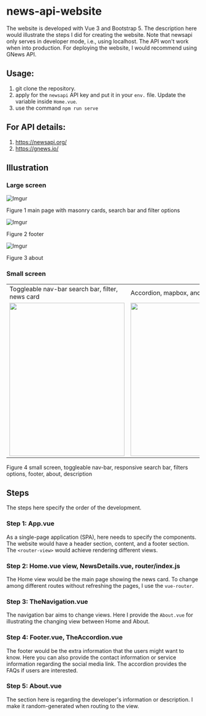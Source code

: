 # news-api-website
The website is developed with Vue 3 and Bootstrap 5. The description here would illustrate the steps I did for creating the website. Note that newsapi only serves in developer mode, i.e., using localhost. The API won't work when into production. For deploying the website, I would recommend using GNews API.

## Usage:
1. git clone the repository.
2. apply for the ```newsapi``` API key and put it in your ```env.``` file. Update the variable inside ``` Home.vue ```.
3. use the command ``` npm run serve ```

## For API details:
1. https://newsapi.org/
2. https://gnews.io/

## Illustration
### Large screen
![Imgur](https://i.imgur.com/VB8LjrJl.png)

Figure 1 main page with masonry cards, search bar and filter options

![Imgur](https://i.imgur.com/2F0Xp2Sl.png)

Figure 2 footer

![Imgur](https://i.imgur.com/3ZgKAjll.png)

Figure 3 about

### Small screen

<table>
  <tr>
    <td>Toggleable nav-bar search bar, filter, news card</td>
    <td>Accordion, mapbox, and social icons</td>
    <td>About</td>
  </tr>
  <tr>
    <td><img src="https://i.imgur.com/AxSStxr.png" width=300 height=400></td>
    <td><img src="https://i.imgur.com/NHAISiC.png" width=300 height=400></td>
    <td><img src="https://i.imgur.com/UZGrJQd.png" width=300 height=400></td>
  </tr>
 </table>
Figure 4 small screen, toggleable nav-bar, responsive search bar, filters options, footer, about, description



## Steps
The steps here specify the order of the development.

### Step 1: App.vue
As a single-page application (SPA), here needs to specify the components. The website would have a header section, content, and a footer section. The ``` <router-view> ``` would achieve rendering different views. 

### Step 2: Home.vue view, NewsDetails.vue, router/index.js
The Home view would be the main page showing the news card. To change among different routes without refreshing the pages, I use the ```vue-router```.

### Step 3: TheNavigation.vue
The navigation bar aims to change views. Here I provide the ``` About.vue ``` for illustrating the changing view between Home and About.

### Step 4: Footer.vue, TheAccordion.vue
The footer would be the extra information that the users might want to know. Here you can also provide the contact information or service information regarding the social media link. The accordion provides the FAQs if users are interested.

### Step 5: About.vue
The section here is regarding the developer's information or description. I make it random-generated when routing to the view. 